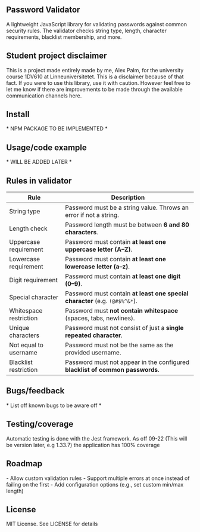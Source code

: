 <h2>Password Validator</h2>
A lightweight JavaScript library for validating passwords against common security rules.  
The validator checks string type, length, character requirements, blacklist membership, and more.

<h2>Student project disclaimer</h2>
This is a project made entirely made by me, Alex Palm, for the university course 1DV610 at Linneuniversitetet. This is a disclaimer because of that fact. If you were to use this library, use it with caution. However feel free to let me know if there are improvements to be made through the available communication channels here.

<h2>Install</h2>
* NPM PACKAGE TO BE IMPLEMENTED *

<h2>Usage/code example</h2>
* WILL BE ADDED LATER *

<h2>Rules in validator</h2>

| Rule                   | Description                                                                 |
|------------------------|-----------------------------------------------------------------------------|
| String type            | Password must be a string value. Throws an error if not a string.           |
| Length check           | Password length must be between **6 and 80 characters**.                    |
| Uppercase requirement  | Password must contain **at least one uppercase letter (A–Z)**.              |
| Lowercase requirement  | Password must contain **at least one lowercase letter (a–z)**.              |
| Digit requirement      | Password must contain **at least one digit (0–9)**.                         |
| Special character      | Password must contain **at least one special character** (e.g. `!@#$%^&*`). |
| Whitespace restriction | Password must **not contain whitespace** (spaces, tabs, newlines).          |
| Unique characters      | Password must not consist of just a **single repeated character**.          |
| Not equal to username  | Password must not be the same as the provided username.                     |
| Blacklist restriction  | Password must not appear in the configured **blacklist of common passwords**.|


<h2>Bugs/feedback</h2>
* List off known bugs to be aware off *

<h2>Testing/coverage</h2>
Automatic testing is done with the Jest framework. As off 09-22 (This will be version later, e.g 1.33.7) the application has 100% coverage

<h2>Roadmap</h2>
- Allow custom validation rules
- Support multiple errors at once instead of failing on the first
- Add configuration options (e.g., set custom min/max length)

<h2>License</h2>
MIT License. See LICENSE for details
